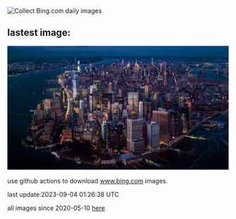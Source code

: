 ![Collect Bing.com daily images](https://github.com/counter2015/bing-daily-images/workflows/Collect%20Bing.com%20daily%20images/badge.svg)
## lastest image:
![](images/ManhattanAerial.jpg)

use github actions to download www.bing.com images.

last update:2023-09-04 01:26:38 UTC

all images since 2020-05-10 [here](https://github.com/counter2015/bing-daily-images/tree/master/images) 
